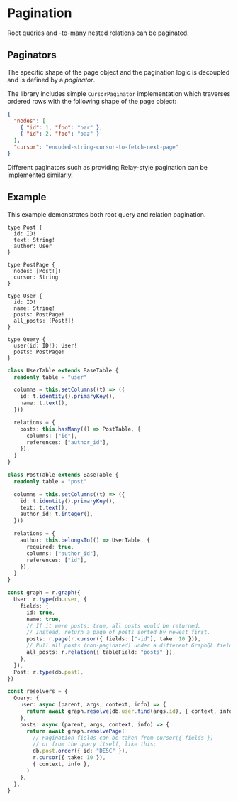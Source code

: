 # Pagination

Root queries and -to-many nested relations can be paginated.

## Paginators

The specific shape of the page object and the pagination logic is decoupled and is defined by a _paginator_.

The library includes simple `CursorPaginator` implementation which traverses ordered rows with the following shape of the page object:

```json
{
  "nodes": [
    { "id": 1, "foo": "bar" },
    { "id": 2, "foo": "baz" }
  ],
  "cursor": "encoded-string-cursor-to-fetch-next-page"
}
```

Different paginators such as providing Relay-style pagination can be implemented similarly.

## Example

This example demonstrates both root query and relation pagination.

```gql
type Post {
  id: ID!
  text: String!
  author: User
}

type PostPage {
  nodes: [Post!]!
  cursor: String
}

type User {
  id: ID!
  name: String!
  posts: PostPage!
  all_posts: [Post!]!
}

type Query {
  user(id: ID!): User!
  posts: PostPage!
}
```

```ts
class UserTable extends BaseTable {
  readonly table = "user"

  columns = this.setColumns((t) => ({
    id: t.identity().primaryKey(),
    name: t.text(),
  }))

  relations = {
    posts: this.hasMany(() => PostTable, {
      columns: ["id"],
      references: ["author_id"],
    }),
  }
}

class PostTable extends BaseTable {
  readonly table = "post"

  columns = this.setColumns((t) => ({
    id: t.identity().primaryKey(),
    text: t.text(),
    author_id: t.integer(),
  }))

  relations = {
    author: this.belongsTo(() => UserTable, {
      required: true,
      columns: ["author_id"],
      references: ["id"],
    }),
  }
}

const graph = r.graph({
  User: r.type(db.user, {
    fields: {
      id: true,
      name: true,
      // If it were posts: true, all posts would be returned.
      // Instead, return a page of posts sorted by newest first.
      posts: r.page(r.cursor({ fields: ["-id"], take: 10 })),
      // Pull all posts (non-paginated) under a different GraphQL field.
      all_posts: r.relation({ tableField: "posts" }),
    },
  }),
  Post: r.type(db.post),
})

const resolvers = {
  Query: {
    user: async (parent, args, context, info) => {
      return await graph.resolve(db.user.find(args.id), { context, info })
    },
    posts: async (parent, args, context, info) => {
      return await graph.resolvePage(
        // Pagination fields can be taken from cursor({ fields })
        // or from the query itself, like this:
        db.post.order({ id: "DESC" }),
        r.cursor({ take: 10 }),
        { context, info },
      )
    },
  },
}
```
